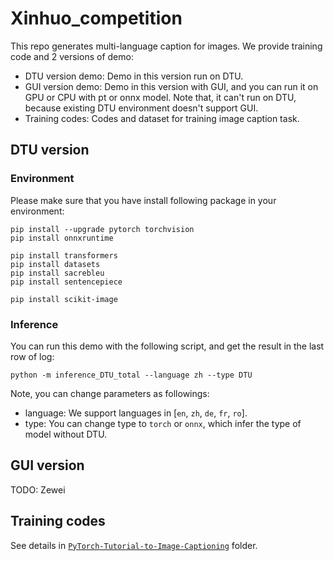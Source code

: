 # Xinhuo_competition

This repo generates multi-language caption for images. We provide training code and 2 versions of demo:
+ DTU version demo: Demo in this version run on DTU.
+ GUI version demo: Demo in this version with GUI, and you can run it on GPU or CPU with pt or onnx model. Note that, it
  can't run on DTU, because existing DTU environment doesn't support GUI.
+ Training codes: Codes and dataset for training image caption task.

## DTU version

### Environment

Please make sure that you have install following package in your environment:

```shell
pip install --upgrade pytorch torchvision
pip install onnxruntime

pip install transformers
pip install datasets
pip install sacrebleu
pip install sentencepiece

pip install scikit-image
```

### Inference

You can run this demo with the following script, and get the result in the last row of log:

```shell
python -m inference_DTU_total --language zh --type DTU
```

Note, you can change parameters as followings:

+ language: We support languages in [`en`, `zh`, `de`, `fr`, `ro`].
+ type: You can change type to `torch` or `onnx`, which infer the type of model without DTU.

## GUI version

TODO: Zewei

## Training codes
See details in [`PyTorch-Tutorial-to-Image-Captioning`](PyTorch-Tutorial-to-Image-Captioning/README.md) folder.